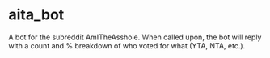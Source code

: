 # aita_bot
A bot for the subreddit AmITheAsshole.  When called upon, the bot will reply with a count and % breakdown of who voted for what (YTA, NTA, etc.).
